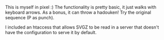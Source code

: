 This is myself in pixel :)
The functionality is pretty basic, it just walks with keyboard arrows.
As a bonus, it can throw a hadouken! Try the original sequence (P as punch).

I included an htaccess that allows SVGZ to be read in a server that doesn't have the configuration to serve it by default. 
